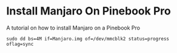 # Install Manjaro On Pinebook Pro
A tutorial on how to install Manjaro on a Pinebook Pro
```
sudo dd bs=4M if=Manjaro.img of=/dev/mmcblk2 status=progress oflag=sync
```
